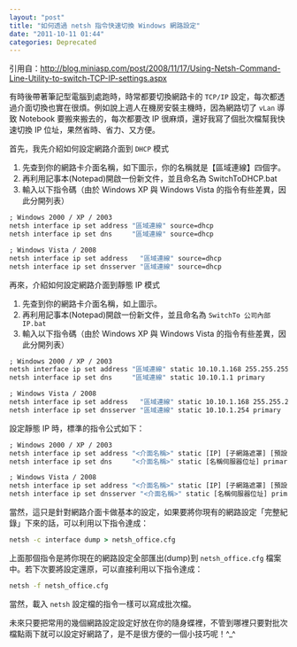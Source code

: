 ```yaml
---
layout: "post"
title: "如何透過 netsh 指令快速切換 Windows 網路設定"
date: "2011-10-11 01:44"
categories: Deprecated
---
```


引用自：<http://blog.miniasp.com/post/2008/11/17/Using-Netsh-Command-Line-Utility-to-switch-TCP-IP-settings.aspx>

有時後帶著筆記型電腦到處跑時，時常都要切換網路卡的 `TCP/IP` 設定，每次都透過介面切換也實在很煩。例如說上週人在機房安裝主機時，因為網路切了 `vLan` 導致 Notebook 要搬來搬去的，每次都要改 IP 很麻煩，還好我寫了個批次檔幫我快速切換 IP 位址，果然省時、省力、又方便。

首先，我先介紹如何設定網路介面到 `DHCP` 模式

1. 先查到你的網路卡介面名稱，如下圖示，你的名稱就是【區域連線】四個字。
2. 再利用記事本(Notepad)開啟一份新文件，並且命名為 SwitchToDHCP.bat
3. 輸入以下指令碼（由於 Windows XP 與 Windows Vista 的指令有些差異，因此分開列表）

```bat
; Windows 2000 / XP / 2003
netsh interface ip set address "區域連線" source=dhcp
netsh interface ip set dns     "區域連線" source=dhcp
```

```bat
; Windows Vista / 2008
netsh interface ip set address   "區域連線" source=dhcp
netsh interface ip set dnsserver "區域連線" source=dhcp
```

再來，介紹如何設定網路介面到靜態 IP 模式

1. 先查到你的網路卡介面名稱，如上圖示。
2. 再利用記事本(Notepad)開啟一份新文件，並且命名為 `SwitchTo 公司內部 IP.bat`
3. 輸入以下指令碼（由於 Windows XP 與 Windows Vista 的指令有些差異，因此分開列表）

```bat
; Windows 2000 / XP / 2003
netsh interface ip set address "區域連線" static 10.10.1.168 255.255.255.0 10.10.1.254 1
netsh interface ip set dns     "區域連線" static 10.10.1.1 primary
```

```bat
; Windows Vista / 2008
netsh interface ip set address   "區域連線" static 10.10.1.168 255.255.255.0 10.10.1.254 1
netsh interface ip set dnsserver "區域連線" static 10.10.1.254 primary
```

設定靜態 IP 時，標準的指令公式如下：

```bat
; Windows 2000 / XP / 2003
netsh interface ip set address "<介面名稱>" static [IP] [子網路遮罩] [預設閘道] [閘道公制]
netsh interface ip set dns     "<介面名稱>" static [名稱伺服器位址] primary
```

```bat
; Windows Vista / 2008
netsh interface ip set address "<介面名稱>" static [IP] [子網路遮罩] [預設閘道] [閘道公制]
netsh interface ip set dnsserver "<介面名稱>" static [名稱伺服器位址] primary
```

當然，這只是針對網路介面卡做基本的設定，如果要將你現有的網路設定「完整紀錄」下來的話，可以利用以下指令達成：

```bat
netsh -c interface dump > netsh_office.cfg
```

上面那個指令是將你現在的網路設定全部匯出(dump)到 `netsh_office.cfg` 檔案中。若下次要將設定還原，可以直接利用以下指令達成：

```bat
netsh -f netsh_office.cfg
```

當然，載入 `netsh` 設定檔的指令一樣可以寫成批次檔。

未來只要把常用的幾個網路設定設定好放在你的隨身蝶裡，不管到哪裡只要對批次檔點兩下就可以設定好網路了，是不是很方便的一個小技巧呢！^_^
